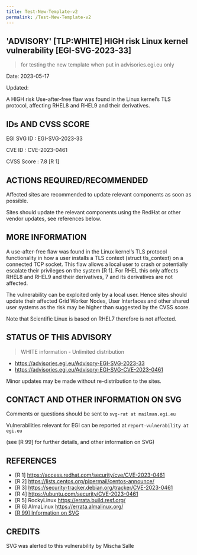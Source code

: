 ```yaml
---
title: Test-New-Template-v2
permalink: /Test-New-Template-v2
---
```


## 'ADVISORY' [TLP:WHITE] HIGH risk Linux kernel vulnerability [EGI-SVG-2023-33]

> for testing the new template when put in advisories.egi.eu only

Date: 2023-05-17

Updated:

A HIGH risk Use-after-free flaw was found in the Linux kernel’s TLS protocol, affecting
RHEL8 and RHEL9 and their derivatives.

## IDs AND CVSS SCORE

EGI SVG ID : EGI-SVG-2023-33

CVE ID : CVE-2023-0461

CVSS Score : 7.8 [R 1]

## ACTIONS REQUIRED/RECOMMENDED

Affected sites are recommended to update relevant components as soon as possible.

Sites should update the relevant components using the RedHat or other vendor updates, see
references below.

## MORE INFORMATION

A use-after-free flaw was found in the Linux kernel’s TLS protocol functionality in how a
user installs a TLS context (struct tls_context) on a connected TCP socket. This flaw
allows a local user to crash or potentially escalate their privileges on the system [R 1].
For RHEL this only affects RHEL8 and RHEL9 and their derivatives, 7 and its
derivatives are not affected.

The vulnerability can be exploited only by a local user. Hence sites should update their
affected Grid Worker Nodes, User Interfaces and other shared user systems as the risk may
be higher than suggested by the CVSS score.

Note that Scientific Linux is based on RHEL7 therefore is not affected.

## STATUS OF THIS ADVISORY

> WHITE information - Unlimited distribution

- <https://advisories.egi.eu/Advisory-EGI-SVG-2023-33>
- <https://advisories.egi.eu/Advisory-EGI-SVG-CVE-2023-0461>

Minor updates may be made without re-distribution to the sites.

## CONTACT AND OTHER INFORMATION ON SVG

Comments or questions should be sent to `svg-rat at mailman.egi.eu`

Vulnerabilities relevant for EGI can be reported at `report-vulnerability at egi.eu`

(see [R 99] for further details, and other information on SVG)

## REFERENCES

- [R 1] <https://access.redhat.com/security/cve/CVE-2023-0461>
- [R 2] <https://lists.centos.org/pipermail/centos-announce/>
- [R 3] <https://security-tracker.debian.org/tracker/CVE-2023-0461>
- [R 4] <https://ubuntu.com/security/CVE-2023-0461>
- [R 5] RockyLinux <https://errata.build.resf.org/>
- [R 6] AlmaLinux <https://errata.almalinux.org/>
- [[R 99] Information on SVG](https://confluence.egi.eu/display/EGISVG/SVG+Advisories)

## CREDITS

SVG was alerted to this vulnerability by Mischa Salle
